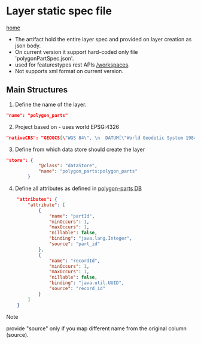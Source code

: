 # Layer static spec file
[home](../README.md)
* The artifact hold the entire layer spec and provided on layer creation as json body.
* On current version it support hard-coded only file 'polygonPartSpec.json'.
* used for featurestypes rest APIs [/workspaces](https://docs.geoserver.org/latest/en/api/#1.0.0/featuretypes.yaml).
* Not supports xml format on current version.

## Main Structures
1. Define the name of the layer.
```json
"name": "polygon_parts"
```

2. Project based on - uses world EPSG:4326
```json
"nativeCRS": "GEOGCS[\"WGS 84\", \n  DATUM[\"World Geodetic System 1984\", \n    SPHEROID[\"WGS 84\", 6378137.0, 298.257223563, AUTHORITY[\"EPSG\",\"7030\"]], \n    AUTHORITY[\"EPSG\",\"6326\"]], \n  PRIMEM[\"Greenwich\", 0.0, AUTHORITY[\"EPSG\",\"8901\"]], \n  UNIT[\"degree\", 0.017453292519943295], \n  AXIS[\"Geodetic longitude\", EAST], \n  AXIS[\"Geodetic latitude\", NORTH], \n  AUTHORITY[\"EPSG\",\"4326\"]]"
```

3. Define from which data store should create the layer
```json
"store": {
            "@class": "dataStore",
            "name": "polygon_parts:polygon_parts"
        }
```

4. Define all attributes as defined in [polygon-parts DB](https://github.com/MapColonies/polygon-parts-manager/blob/master/src/DAL/migration/fullSchema.sql)
```json
    "attributes": {
        "attribute": [
            {
                "name": "partId",
                "minOccurs": 1,
                "maxOccurs": 1,
                "nillable": false,
                "binding": "java.lang.Integer",
                "source": "part_id"
            },
            {
                "name": "recordId",
                "minOccurs": 1,
                "maxOccurs": 1,
                "nillable": false,
                "binding": "java.util.UUID",
                "source": "record_id"
            }
        ]
    }
```
> [!NOTE]
> provide "source" only if you map different name from the original column (source).
